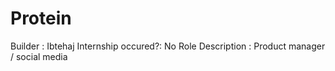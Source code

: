 # Protein

Builder : Ibtehaj
Internship occured?: No
Role Description : Product manager / social media